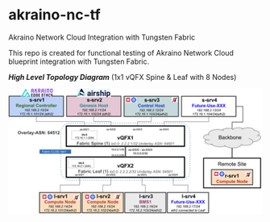 # akraino-nc-tf
Akraino Network Cloud Integration with Tungsten Fabric

This repo is created for functional testing of Akraino Network Cloud blueprint integration with Tungsten Fabric.

***High Level Topology Diagram***
 (1x1 vQFX Spine & Leaf with 8 Nodes)

![CFM Topology](akraino-1x1-8srv-nc-tf/images/akraiono-1x1-8srvs-topology.png)